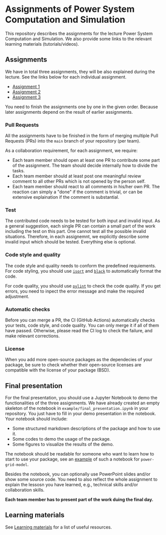 # Assignments of Power System Computation and Simulation

This repository describes the assignments for the lecture Power System Computation and Simulation.
We also provide some links to the relevant learning materials (tutorials/videos).

## Assignments

We have in total three assignments, they will be also explained during the lecture.
See the links below for each individual assignment.

* [Assignment 1](./assignment_1/README.md)
* [Assignment 2](./assignment_2/README.md)
* [Assignment 3](./assignment_3/README.md)

You need to finish the assignments one by one in the given order.
Because later assignments depend on the result of earlier assignments.

### Pull Requests

All the assignments have to be finished in the form of 
merging multiple Pull Requests (PRs) into the `main` branch of your repository (per team).

As a collaboration requirement, for each assignment, we require:

* Each team member should open at least one PR to contribute some part of the assignment. The team should decide internally how to divide the tasks.
* Each team member should at least post one meaningful review comment to all other PRs which is not opened by the person self.
* Each team member should react to all comments in his/her own PR. The reaction can simply a "done" if the comment is trivial, or can be extensive explaination if the comment is substantial.

### Test

The contributed code needs to be tested for both input and invalid input.
As a general suggestion, each single PR can contain a small part of the work including the test on this part.
One cannot test all the possible invalid situations. 
Therefore, in each assignemnt, we explicitly describe some invalid input which should be tested.
Everything else is optional.

### Code style and quality

The code style and quality needs to conform the predefined requiements. 
For code styling, you should use [`isort`](https://github.com/PyCQA/isort) 
and [`black`](https://github.com/psf/black)
to automatically format the code.

For code quality, you should use [`pylint`](https://github.com/pylint-dev/pylint) to check the code quality.
If you get errors, you need to inpect the error message and make the required adjustment.


### Automatic checks

Before you can merge a PR, the CI (GitHub Actions) automatically checks your tests, code style, and code quality.
You can only merge it if all of them have passed. 
Otherwise, please read the CI log to check the failure, and make relevant corrections.

### License

When you add more open-source packages as the dependecies of your package, 
be sure to check whether their open-source licenses are compatible 
with the license of your package (BSD).

## Final presentation

For the final presentation, you should use a Jupyter Notebook to demo the functionalities of the three assignments.
We have already created an empty skeleton of the notebook in `example/final_presentation.ipynb` in your repository.
You just have to fill in your demo presentation in the notebook.
Your notebook should include:

* Some structured markdown descriptions of the package and how to use it.
* Some codes to demo the usage of the package.
* Some figures to visualize the results of the demo.

The notebook should be readable for someone who want to learn how to start to use your package, see an 
[example](https://power-grid-model.readthedocs.io/en/stable/examples/Power%20Flow%20Example.html)
of such a notebook for `power-grid-model`.

Besides the notebook, you can optionally use PowerPoint slides and/or show some source code.
You need to also reflect the whole assignment to explain the lessosn you have learned, e.g.,
technical skills and/or collaboration skills.

**Each team member has to present part of the work duing the final day.**


## Learning materials

See [Learning materials](./learning_materials/README.md) for a list of useful resources.

